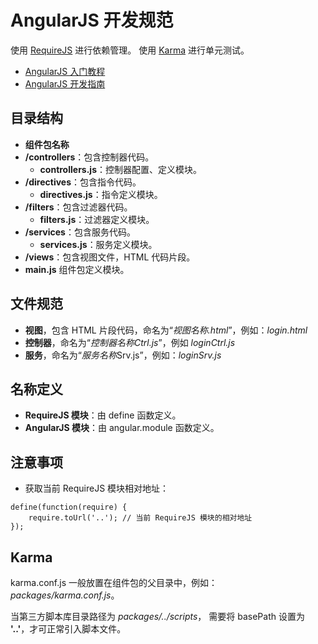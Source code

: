 # AngularJS 开发规范

使用 [RequireJS](http://requirejs.cn/) 进行依赖管理。
使用 [Karma](http://karma-runner.github.io/) 进行单元测试。

- [AngularJS 入门教程](http://angularjs.cn/T006)
- [AngularJS 开发指南](http://angularjs.cn/T008)

## 目录结构

- **组件包名称**
 - **/controllers**：包含控制器代码。
   - **controllers.js**：控制器配置、定义模块。
 - **/directives**：包含指令代码。
   - **directives.js**：指令定义模块。
 - **/filters**：包含过滤器代码。
   - **filters.js**：过滤器定义模块。
 - **/services**：包含服务代码。
   - **services.js**：服务定义模块。
 - **/views**：包含视图文件，HTML 代码片段。
 - **main.js** 组件包定义模块。

## 文件规范

- **视图**，包含 HTML 片段代码，命名为“*视图名称.html*”，例如：*login.html*
- **控制器**，命名为“*控制器名称Ctrl.js*”，例如 *loginCtrl.js*
- **服务**，命名为“*服务名称*Srv.js”，例如：*loginSrv.js*

## 名称定义

- **RequireJS 模块**：由 define 函数定义。
- **AngularJS 模块**：由 angular.module 函数定义。

## 注意事项

- 获取当前 RequireJS 模块相对地址：
```
define(function(require) {
    require.toUrl('..'); // 当前 RequireJS 模块的相对地址
});
```

## Karma

karma.conf.js 一般放置在组件包的父目录中，例如：*packages/karma.conf.js*。

当第三方脚本库目录路径为 *packages/../scripts*， 需要将 basePath 设置为 **'..'**，才可正常引入脚本文件。

